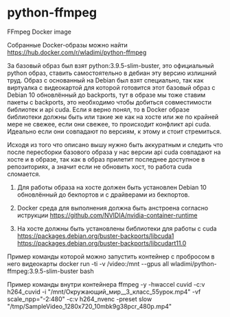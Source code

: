 # python-ffmpeg
FFmpeg Docker image

Собранные Docker-образы можно найти https://hub.docker.com/r/wladimi/python-ffmpeg

За базовый образ был взят python:3.9.5-slim-buster, это официальный python образ, ставить самостоятельно в дебиан эту версию излишний труд. Образ с основанный на Debian был взят специально, так как виртуалка с видеокартой для которой готовится этот базовый образ с Debian 10 обновлённый до backports, тут в образе мы тоже ставим пакеты с backports, это необходимо чтобы добиться совместимости библиотек и api cuda. Если я верно понял, то в Docker образе библиотеки должны быть или такие же как на хосте или же по крайней мере не свежее, если они свежее, то происходит конфликт api cuda. Идеально если они совпадают по версиям, к этому и стоит стремиться.

Исходя из того что описано вышу нужно быть аккуратным и следить что после пересборки базового образа у нас версии api cuda совпадают на хосте и в образе, так как в образ прилетит последнее доступное в репозиториях, а значит если не обновить хост, то работа cuda сломается.

1. Для работы образа на хосте должен быть установлен Debian 10 обновлённый до бекпортов и с драйверами из бекпортов.

2. Docker среда для выполнения должна быть анстроена согласно иструкции https://github.com/NVIDIA/nvidia-container-runtime

3. На хосте должны быть установлены библиотеки для работы с cuda 
https://packages.debian.org/buster-backports/libcuda1
https://packages.debian.org/buster-backports/libcudart11.0

Пример команды которой можно запустить контейнер с пробросом в него видеокарты
docker run -ti -v /video:/mnt --gpus all wladimi/python-ffmpeg:3.9.5-slim-buster bash

Пример команды внутри контейнера
ffmpeg -y -hwaccel cuvid -c:v h264_cuvid -i "/mnt/Окружающий_мир__3_класс_55урок.mp4" -vf scale_npp="-2:480" -c:v h264_nvenc -preset slow "/tmp/SampleVideo_1280x720_10mbk9g38pcr_480p.mp4"
